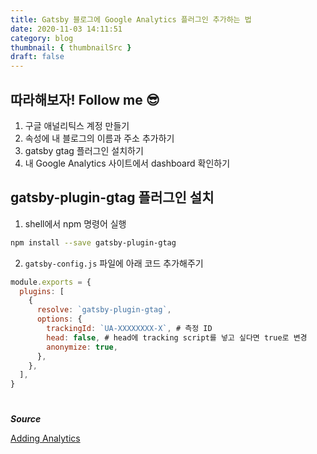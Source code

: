 ```yaml
---
title: Gatsby 블로그에 Google Analytics 플러그인 추가하는 법
date: 2020-11-03 14:11:51
category: blog
thumbnail: { thumbnailSrc }
draft: false
---
```


## 따라해보자! Follow me 😎

1. 구글 애널리틱스 계정 만들기
2. 속성에 내 블로그의 이름과 주소 추가하기
3. gatsby gtag 플러그인 설치하기
4. 내 Google Analytics 사이트에서 dashboard 확인하기 

## gatsby-plugin-gtag 플러그인 설치
1. shell에서 npm 명령어 실행 

```bash
npm install --save gatsby-plugin-gtag
```
2. `gatsby-config.js` 파일에 아래 코드 추가해주기 

```js
module.exports = {
  plugins: [
    {
      resolve: `gatsby-plugin-gtag`,
      options: {
        trackingId: `UA-XXXXXXXX-X`, # 측정 ID
        head: false, # head에 tracking script를 넣고 싶다면 true로 변경 
        anonymize: true,
      },
    },
  ],
}
```

#

***Source***

[Adding Analytics](https://www.gatsbyjs.com/docs/adding-analytics/)